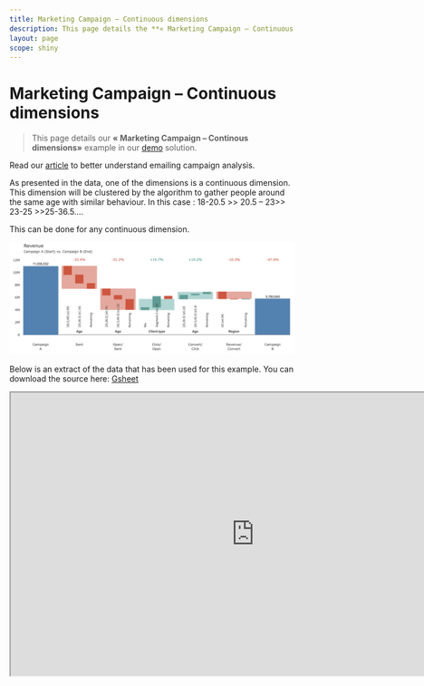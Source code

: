 ```yaml
---
title: Marketing Campaign – Continuous dimensions
description: This page details the **« Marketing Campaign – Continuous dimensions »**  example in our [demo](https://solutions.datama.fr/) solution.
layout: page
scope: shiny
---
```

# Marketing Campaign – Continuous dimensions

> This page details our  **« Marketing Campaign – Continous dimensions»**  example in our [demo](https://solutions.datama.fr/) solution.



Read our [article](https://datama.fr/fr/2019/04/11/comment-analyser-lefficacite-dune-campagne-demailing-2/) to better understand emailing campaign analysis.



As presented in the data, one of the dimensions is a continuous dimension. This dimension will be clustered by the algorithm to gather people around the same age with similar behaviour. In this case : 18-20.5 >> 20.5 – 23>> 23-25 >>25-36.5….

This can be done for any continuous dimension.

![MarketingCampaign-Continous](images/marketingcampaign3.png)

Below is an extract of the data that has been used for this example. You can download the source here: [Gsheet](https://docs.google.com/spreadsheets/d/1bNEeqm5CfpPmYPr_t4ff1xcJkSBKoVvwJd4vKB0sDzs/edit#gid=643112391)

<iframe src="https://docs.google.com/spreadsheets/d/e/2PACX-1vTXYphkUS8WX6Wa4GZp5LBisnEOoqdLyp9darrXuIJPqmsnv_f8Tvhq_0sNX7L2uVfIaJjonTP2j8Fm/pubhtml?gid=643112391&amp;single=true&amp;widget=true&amp;headers=false" width="860" height="500"></iframe>
